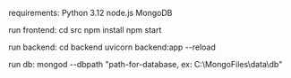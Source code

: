requirements:
Python 3.12
node.js
MongoDB

run frontend:
cd src
npm install
npm start

run backend:
cd backend
uvicorn backend:app --reload

run db:
mongod --dbpath "path-for-database, ex: C:\MongoFiles\data\db"